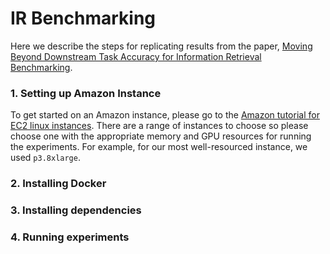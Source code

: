 # IR Benchmarking

Here we describe the steps for replicating results from the paper, [Moving Beyond Downstream Task Accuracy for Information Retrieval Benchmarking](https://arxiv.org/abs/2212.01340).

### 1. Setting up Amazon Instance

To get started on an Amazon instance, please go to the [Amazon tutorial for EC2 linux instances](https://docs.aws.amazon.com/AWSEC2/latest/UserGuide/EC2_GetStarted.html). There are a range of instances to choose so please choose one with the appropriate memory and GPU resources for running the experiments. For example, for our most well-resourced instance, we used `p3.8xlarge`.

### 2. Installing Docker

### 3. Installing dependencies

### 4. Running experiments

